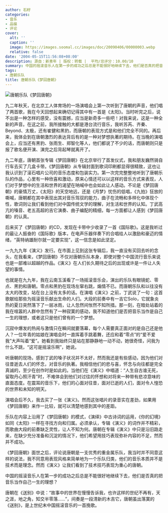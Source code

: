 ```yaml
---
author: 石籽
categories:
- 音乐
- 品碟
- 评论
cover:
  alt: ''
  caption: ''
  image: https://images.soomal.cc/images/doc/20090406/00000003.webp
  relative: false
date: '2004-05-15T11:56:08+08:00'
description: 源自：新青年 | 版权：转载 |  平均/总评分：10.00/10
summary: 中国的摇滚音乐人在第一步的成功之后总是不能很好地继续下去，他们是否真的把音乐当作自己一生的理想？唐朝在《送别》中说：“故事中的世界在慢慢告诉我，也许这样的世纪不再有，天之涯，地之角，知交半零落……”，间奏是一段清新的木吉它，唐朝虽出落寞的《送别》，是上世纪末中国摇滚音乐的一首挽歌。
tags:
- 唐朝乐队
title: 唐朝乐队《梦回唐朝》
---
```


![唐朝乐队《梦回唐朝》](https://images.soomal.cc/images/doc/20090406/00000003.webp)

九二年秋天，在北京工人体育场的一场演唱会上第一次听到了唐朝的声音，他们唱了两首歌，我在今天回想起来确切记得其中有一首是《太阳》。当时听完之后，说不出是一种怎样的感受，没有震撼，应当是新奇多一些吧！对我来说，这是一种全新的声音。在这之前，我所接触的大都是港台流行音乐，我听苏芮、齐秦、Beyond、太极，还有崔健和黑豹，而唐朝的表现方式是和他们完全不同的。再后来，我体会到在唐朝激烈的表达背后有的是一种对梦想执著的期待。在当晚的演唱会上，应当还有黑豹、张雨生、郑智化等人，他们都说了不少的话，而唐朝则只是报了歌名便开演、演完之后背起琴就离开了。



九二年底，唐朝首张专辑《梦回唐朝》在北京举行了首发仪式，我和朋友巍然骑自行车去买了几盒卡带。《梦回唐朝》从专辑封面到歌词印刷都显得很精致，这也让我认识到了滚石唱片公司的音乐态度和包装实力。第一次完完整整地听到了唐朝乐队的作品，心里有一种欣喜和激动，原来心情还可以以这样的音乐方式来表现，人们对于梦想中的生活和世界的渴望在呐喊中也会如此让人感动。不论是《梦回唐朝》的豪情万丈，《太阳》的天空地远，还是《月梦》忧伤的低唱，《九拍》狂放的嘶喊，唐朝都在其中表现出其对音乐驾驭的能力，曲子在流畅和多样化中体现个性，歌词则让我们看到他们对中国传统文学的理解，对生活和世界的认知。丁武高亢的嗓音、老五高超的吉它演奏、曲子编配的精细，每一方面都让人感到《梦回唐朝》的认真。



后来买了《梦回唐朝》的CD，发现在卡带中少收录了一首《国际歌》。这是我听过的最让人振奋的《国际歌》版本，在电声乐器伴奏下的合唱给人以激励和豪迈的情绪，“英特纳雄耐尔就一定要实现”，这一信念是如此坚定。



一九九九年《演义》发行。在市面上见到这张专辑后，我一直没有买回去听的念头，在我看来，《梦回唐朝》不仅对唐朝乐队本身，即使对整个中国流行音乐来说也是一部难以超越的作品。《演义》在人们长久期待之后的出现或许是一件让人失望的事情。



也就是在九九年，我在云南玉溪看了一场摇滚音乐会，演出的乐队有眼镜蛇、零点、黑豹和唐朝。零点和黑豹在现场左窜右跳，煽情不已。而唐朝乐队和以往没有太大的改变，站在台上没有太多的话。在演唱《演义》之前，丁武说了一句：这首歌献给那些为摇滚音乐献出生命的人们。大段的前奏中有一吉它Solo，它就象炎热的夏日突然落下了一层冰雨，让人忽然间怅然不知所措。那一刻，在暗处站着的我在喧嚣的人群中忽然有了一种寂寞的感动，我不知道他们是否把音乐当作是自己一生的理想，或者这只是他们曾有的一个梦想。



沉寂中爆发的热闹与激情只在瞬间就要落幕，每个人需要真正面对的是自己还是他人？一位年青的姑娘在演唱会时一直挥着手跳着舞，还应和着“零点”的“爱不爱我”大声叫着“爱”。她看到我始终只是站在那静静地一动不动，她很奇怪，问我为什么不跳，“这可是摇滚乐啊”，她说。



听唐朝的现场，感到丁武的嗓子状况并不太好，然而我还是有些感动，因为他们对往昔逝去人们的怀念，对音乐的执著。我相信他们的悲与喜，怀念与向往都是完全真诚的，至少在创作时是如此的。当他们在《演义》中唱道：“人生自古谁无死，留取丹心照汗青”时，不难体会到他们对过往的怀想和对将来一种带有悲凉意味的直面态度。在震耳的音乐下，他们的心面对往昔，面对已逝的人们，面对令人惶恐的世界和未知的明天。



演唱会后不久，我去买了一张《演义》。然而这张唱片的录音实在差劲，如果用《梦回唐朝》来作一比较，就可以清楚地感到其中的差距。



乐队在内容上沿用了《梦回唐朝》的模式，《演绎》中古诗词的运用，《你的幻境》如同《太阳》一样在寻找方向和归属。必须承认，专辑《演义》的词作并不精彩，而歌曲大段的前奏缺乏灵性，让人不知为何。唐朝在专辑《演义》中只是沿旧路走来，在缺少充分准备和沉淀的情况下，他们希望用技巧表现弥补内容的不足，然而并不成功。



《梦回唐朝》面世之后，评论说唐朝是一支优秀的重金属乐队，我当时并不同意这样的说法，我不同意用表现风格来简单地为一个乐队归类，他们的音乐本质并不是技术而是理念。然而《演义》让我们看到了技术技巧表现为重心的唐朝。



中国的摇滚音乐人在第一步的成功之后总是不能很好地继续下去，他们是否真的把音乐当作自己一生的理想？



唐朝在《送别》中说：“故事中的世界在慢慢告诉我，也许这样的世纪不再有，天之涯，地之角，知交半零落……”，间奏是一段清新的木吉它，唐朝虽出落寞的《送别》，是上世纪末中国摇滚音乐的一首挽歌。